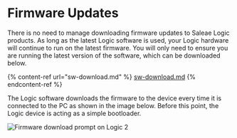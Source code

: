# Firmware Updates

There is no need to manage downloading firmware updates to Saleae Logic products. As long as the latest Logic software is used, your Logic hardware will continue to run on the latest firmware. You will only need to ensure you are running the latest version of the software, which can be downloaded below.

{% content-ref url="sw-download.md" %}
[sw-download.md](sw-download.md)
{% endcontent-ref %}

The Logic software downloads the firmware to the device every time it is connected to the PC as shown in the image below. Before this point, the Logic device is acting as a simple bootloader.

![Firmware download prompt on Logic 2](../.gitbook/assets/screen-shot-2020-09-03-at-7.17.08-pm.png)
